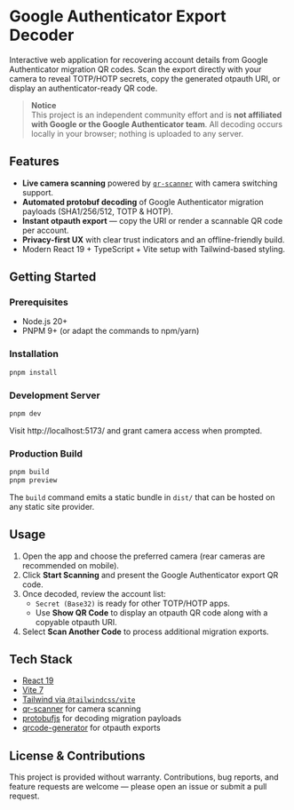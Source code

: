 # Google Authenticator Export Decoder

Interactive web application for recovering account details from Google Authenticator migration QR codes. Scan the export directly with your camera to reveal TOTP/HOTP secrets, copy the generated otpauth URI, or display an authenticator-ready QR code.

> **Notice**  
> This project is an independent community effort and is **not affiliated with Google or the Google Authenticator team**. All decoding occurs locally in your browser; nothing is uploaded to any server.

## Features

- **Live camera scanning** powered by [`qr-scanner`](https://github.com/nimiq/qr-scanner) with camera switching support.
- **Automated protobuf decoding** of Google Authenticator migration payloads (SHA1/256/512, TOTP & HOTP).
- **Instant otpauth export** — copy the URI or render a scannable QR code per account.
- **Privacy-first UX** with clear trust indicators and an offline-friendly build.
- Modern React 19 + TypeScript + Vite setup with Tailwind-based styling.

## Getting Started

### Prerequisites

- Node.js 20+
- PNPM 9+ (or adapt the commands to npm/yarn)

### Installation

```bash
pnpm install
```

### Development Server

```bash
pnpm dev
```

Visit http://localhost:5173/ and grant camera access when prompted.

### Production Build

```bash
pnpm build
pnpm preview
```

The `build` command emits a static bundle in `dist/` that can be hosted on any static site provider.

## Usage

1. Open the app and choose the preferred camera (rear cameras are recommended on mobile).
2. Click **Start Scanning** and present the Google Authenticator export QR code.
3. Once decoded, review the account list:
   - `Secret (Base32)` is ready for other TOTP/HOTP apps.
   - Use **Show QR Code** to display an otpauth QR code along with a copyable otpauth URI.
4. Select **Scan Another Code** to process additional migration exports.

## Tech Stack

- [React 19](https://react.dev/)
- [Vite 7](https://vite.dev/)
- [Tailwind via `@tailwindcss/vite`](https://tailwindcss.com/)
- [qr-scanner](https://github.com/nimiq/qr-scanner) for camera scanning
- [protobufjs](https://github.com/protobufjs/protobuf.js) for decoding migration payloads
- [qrcode-generator](https://github.com/kazuhikoarase/qrcode-generator) for otpauth exports

## License & Contributions

This project is provided without warranty. Contributions, bug reports, and feature requests are welcome — please open an issue or submit a pull request.
